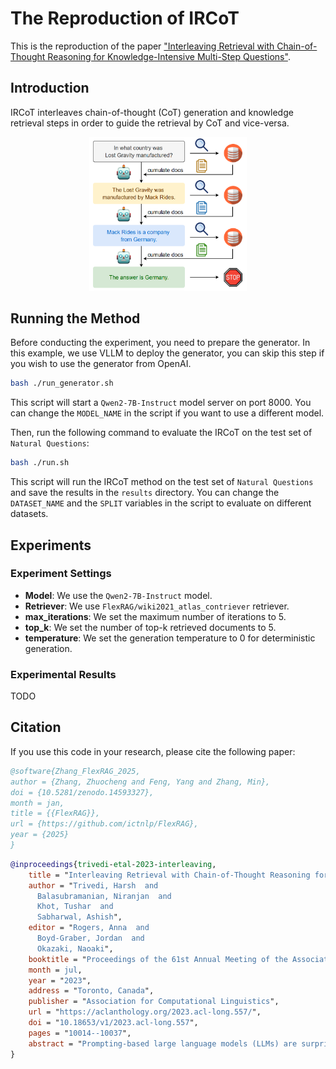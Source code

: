 # The Reproduction of IRCoT
This is the reproduction of the paper ["Interleaving Retrieval with Chain-of-Thought Reasoning for Knowledge-Intensive Multi-Step Questions"](https://aclanthology.org/2023.acl-long.557/).

## Introduction
IRCoT interleaves chain-of-thought (CoT) generation and knowledge retrieval steps in order to guide the retrieval by CoT and vice-versa.
<center>
<img src="./image.png" alt="IRCoT" width="50%"/>
</center>

## Running the Method
Before conducting the experiment, you need to prepare the generator. In this example, we use VLLM to deploy the generator, you can skip this step if you wish to use the generator from OpenAI.
```bash
bash ./run_generator.sh
```
This script will start a `Qwen2-7B-Instruct` model server on port 8000. You can change the `MODEL_NAME` in the script if you want to use a different model.


Then, run the following command to evaluate the IRCoT on the test set of `Natural Questions`:
```bash
bash ./run.sh
```
This script will run the IRCoT method on the test set of `Natural Questions` and save the results in the `results` directory. You can change the `DATASET_NAME` and the `SPLIT` variables in the script to evaluate on different datasets.

## Experiments

### Experiment Settings
- **Model**: We use the `Qwen2-7B-Instruct` model.
- **Retriever**: We use `FlexRAG/wiki2021_atlas_contriever` retriever.
- **max_iterations**: We set the maximum number of iterations to 5.
- **top_k**: We set the number of top-k retrieved documents to 5.
- **temperature**: We set the generation temperature to 0 for deterministic generation.

### Experimental Results
TODO


## Citation
If you use this code in your research, please cite the following paper:

```bibtex
@software{Zhang_FlexRAG_2025,
author = {Zhang, Zhuocheng and Feng, Yang and Zhang, Min},
doi = {10.5281/zenodo.14593327},
month = jan,
title = {{FlexRAG}},
url = {https://github.com/ictnlp/FlexRAG},
year = {2025}
}
```

```bibtex
@inproceedings{trivedi-etal-2023-interleaving,
    title = "Interleaving Retrieval with Chain-of-Thought Reasoning for Knowledge-Intensive Multi-Step Questions",
    author = "Trivedi, Harsh  and
      Balasubramanian, Niranjan  and
      Khot, Tushar  and
      Sabharwal, Ashish",
    editor = "Rogers, Anna  and
      Boyd-Graber, Jordan  and
      Okazaki, Naoaki",
    booktitle = "Proceedings of the 61st Annual Meeting of the Association for Computational Linguistics (Volume 1: Long Papers)",
    month = jul,
    year = "2023",
    address = "Toronto, Canada",
    publisher = "Association for Computational Linguistics",
    url = "https://aclanthology.org/2023.acl-long.557/",
    doi = "10.18653/v1/2023.acl-long.557",
    pages = "10014--10037",
    abstract = "Prompting-based large language models (LLMs) are surprisingly powerful at generating natural language reasoning steps or Chains-of-Thoughts (CoT) for multi-step question answering (QA). They struggle, however, when the necessary knowledge is either unavailable to the LLM or not up-to-date within its parameters. While using the question to retrieve relevant text from an external knowledge source helps LLMs, we observe that this one-step retrieve-and-read approach is insufficient for multi-step QA. Here, \textit{what to retrieve} depends on \textit{what has already been derived}, which in turn may depend on \textit{what was previously retrieved}. To address this, we propose IRCoT, a new approach for multi-step QA that interleaves retrieval with steps (sentences) in a CoT, guiding the retrieval with CoT and in turn using retrieved results to improve CoT. Using IRCoT with GPT3 substantially improves retrieval (up to 21 points) as well as downstream QA (up to 15 points) on four datasets: HotpotQA, 2WikiMultihopQA, MuSiQue, and IIRC. We observe similar substantial gains in out-of-distribution (OOD) settings as well as with much smaller models such as Flan-T5-large without additional training. IRCoT reduces model hallucination, resulting in factually more accurate CoT reasoning."
}
```